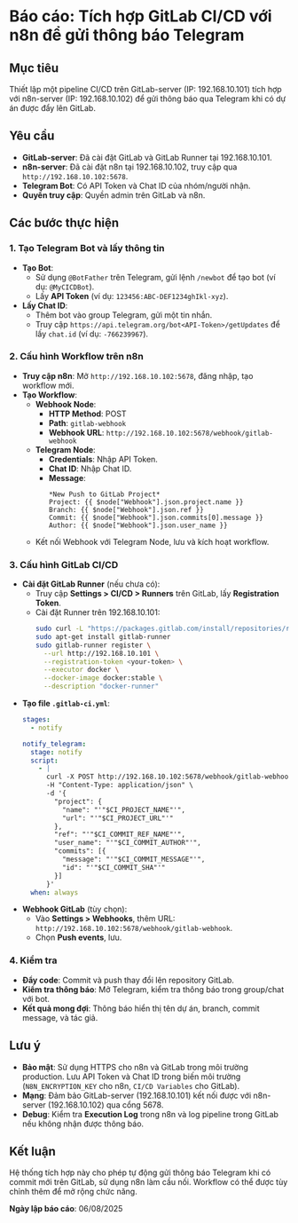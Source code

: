 # Báo cáo: Tích hợp GitLab CI/CD với n8n để gửi thông báo Telegram

## Mục tiêu
Thiết lập một pipeline CI/CD trên GitLab-server (IP: 192.168.10.101) tích hợp với n8n-server (IP: 192.168.10.102) để gửi thông báo qua Telegram khi có dự án được đẩy lên GitLab.

## Yêu cầu
- **GitLab-server**: Đã cài đặt GitLab và GitLab Runner tại 192.168.10.101.
- **n8n-server**: Đã cài đặt n8n tại 192.168.10.102, truy cập qua `http://192.168.10.102:5678`.
- **Telegram Bot**: Có API Token và Chat ID của nhóm/người nhận.
- **Quyền truy cập**: Quyền admin trên GitLab và n8n.

## Các bước thực hiện

### 1. Tạo Telegram Bot và lấy thông tin
- **Tạo Bot**:
  - Sử dụng `@BotFather` trên Telegram, gửi lệnh `/newbot` để tạo bot (ví dụ: `@MyCICDBot`).
  - Lấy **API Token** (ví dụ: `123456:ABC-DEF1234ghIkl-xyz`).
- **Lấy Chat ID**:
  - Thêm bot vào group Telegram, gửi một tin nhắn.
  - Truy cập `https://api.telegram.org/bot<API-Token>/getUpdates` để lấy `chat.id` (ví dụ: `-766239967`).

### 2. Cấu hình Workflow trên n8n
- **Truy cập n8n**: Mở `http://192.168.10.102:5678`, đăng nhập, tạo workflow mới.
- **Tạo Workflow**:
  - **Webhook Node**:
    - **HTTP Method**: POST
    - **Path**: `gitlab-webhook`
    - **Webhook URL**: `http://192.168.10.102:5678/webhook/gitlab-webhook`
  - **Telegram Node**:
    - **Credentials**: Nhập API Token.
    - **Chat ID**: Nhập Chat ID.
    - **Message**:
      ```
      *New Push to GitLab Project*
      Project: {{ $node["Webhook"].json.project.name }}
      Branch: {{ $node["Webhook"].json.ref }}
      Commit: {{ $node["Webhook"].json.commits[0].message }}
      Author: {{ $node["Webhook"].json.user_name }}
      ```
  - Kết nối Webhook với Telegram Node, lưu và kích hoạt workflow.

### 3. Cấu hình GitLab CI/CD
- **Cài đặt GitLab Runner** (nếu chưa có):
  - Truy cập **Settings > CI/CD > Runners** trên GitLab, lấy **Registration Token**.
  - Cài đặt Runner trên 192.168.10.101:
    ```bash
    sudo curl -L "https://packages.gitlab.com/install/repositories/runner/gitlab-runner/script.deb.sh" | sudo bash
    sudo apt-get install gitlab-runner
    sudo gitlab-runner register \
      --url http://192.168.10.101 \
      --registration-token <your-token> \
      --executor docker \
      --docker-image docker:stable \
      --description "docker-runner"
    ```
- **Tạo file `.gitlab-ci.yml`**:
  ```yaml
  stages:
    - notify

  notify_telegram:
    stage: notify
    script:
      - |
        curl -X POST http://192.168.10.102:5678/webhook/gitlab-webhook \
        -H "Content-Type: application/json" \
        -d '{
          "project": {
            "name": "'"$CI_PROJECT_NAME"'",
            "url": "'"$CI_PROJECT_URL"'"
          },
          "ref": "'"$CI_COMMIT_REF_NAME"'",
          "user_name": "'"$CI_COMMIT_AUTHOR"'",
          "commits": [{
            "message": "'"$CI_COMMIT_MESSAGE"'",
            "id": "'"$CI_COMMIT_SHA"'"
          }]
        }'
    when: always
  ```
- **Webhook GitLab** (tùy chọn):
  - Vào **Settings > Webhooks**, thêm URL: `http://192.168.10.102:5678/webhook/gitlab-webhook`.
  - Chọn **Push events**, lưu.

### 4. Kiểm tra
- **Đẩy code**: Commit và push thay đổi lên repository GitLab.
- **Kiểm tra thông báo**: Mở Telegram, kiểm tra thông báo trong group/chat với bot.
- **Kết quả mong đợi**: Thông báo hiển thị tên dự án, branch, commit message, và tác giả.

## Lưu ý
- **Bảo mật**: Sử dụng HTTPS cho n8n và GitLab trong môi trường production. Lưu API Token và Chat ID trong biến môi trường (`N8N_ENCRYPTION_KEY` cho n8n, `CI/CD Variables` cho GitLab).
- **Mạng**: Đảm bảo GitLab-server (192.168.10.101) kết nối được với n8n-server (192.168.10.102) qua cổng 5678.
- **Debug**: Kiểm tra **Execution Log** trong n8n và log pipeline trong GitLab nếu không nhận được thông báo.

## Kết luận
Hệ thống tích hợp này cho phép tự động gửi thông báo Telegram khi có commit mới trên GitLab, sử dụng n8n làm cầu nối. Workflow có thể được tùy chỉnh thêm để mở rộng chức năng.

**Ngày lập báo cáo**: 06/08/2025
